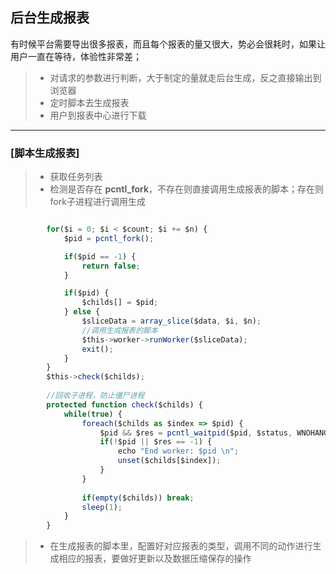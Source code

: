后台生成报表
------
有时候平台需要导出很多报表，而且每个报表的量又很大，势必会很耗时，如果让用户一直在等待，体验性非常差；
> * 对请求的参数进行判断，大于制定的量就走后台生成，反之直接输出到浏览器
> * 定时脚本去生成报表
> * 用户到报表中心进行下载

------------------------

### [脚本生成报表]

> * 获取任务列表
> * 检测是否存在 **pcntl_fork**，不存在则直接调用生成报表的脚本；存在则fork子进程进行调用生成
```javascript

        for($i = 0; $i < $count; $i += $n) {
            $pid = pcntl_fork();

            if($pid == -1) {
                return false;
            }

            if($pid) {
                $childs[] = $pid;
            } else {
                $sliceData = array_slice($data, $i, $n);
                //调用生成报表的脚本
                $this->worker->runWorker($sliceData);
                exit();
            }
        }
        $this->check($childs);
        
        //回收子进程，防止僵尸进程
        protected function check($childs) {
            while(true) {
                foreach($childs as $index => $pid) {
                    $pid && $res = pcntl_waitpid($pid, $status, WNOHANG);
                    if(!$pid || $res == -1) {
                        echo "End worker: $pid \n";
                        unset($childs[$index]);
                    }
                }
    
                if(empty($childs)) break;
                sleep(1);
            }
        }
```
> * 在生成报表的脚本里，配置好对应报表的类型，调用不同的动作进行生成相应的报表，要做好更新以及数据压缩保存的操作